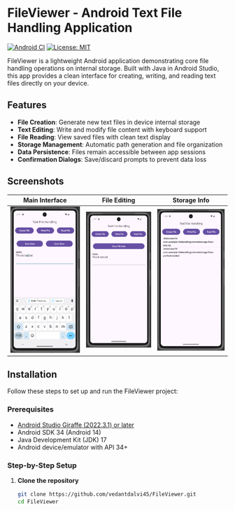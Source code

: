 # FileViewer - Android Text File Handling Application

[![Android CI](https://github.com/yourusername/FileViewer/actions/workflows/android-ci.yml/badge.svg)](https://github.com/yourusername/FileViewer/actions/workflows/android-ci.yml)
[![License: MIT](https://img.shields.io/badge/License-MIT-yellow.svg)](https://opensource.org/licenses/MIT)

FileViewer is a lightweight Android application demonstrating core file handling operations on internal storage. Built with Java in Android Studio, this app provides a clean interface for creating, writing, and reading text files directly on your device.

## Features

- **File Creation**: Generate new text files in device internal storage
- **Text Editing**: Write and modify file content with keyboard support
- **File Reading**: View saved files with clean text display
- **Storage Management**: Automatic path generation and file organization
- **Data Persistence**: Files remain accessible between app sessions
- **Confirmation Dialogs**: Save/discard prompts to prevent data loss

## Screenshots

| Main Interface | File Editing | Storage Info |
|----------------|-------------|--------------|
| <img src="screenshots/img1.png" width="300"> | <img src="screenshots/img2.png" width="300"> | <img src="screenshots/img3.png" width="300"> |


## Installation

Follow these steps to set up and run the FileViewer project:

### Prerequisites
- [Android Studio Giraffe (2022.3.1) or later](https://developer.android.com/studio)
- Android SDK 34 (Android 14)
- Java Development Kit (JDK) 17
- Android device/emulator with API 34+

### Step-by-Step Setup

1. **Clone the repository**
   ```bash
   git clone https://github.com/vedantdalvi45/FileViewer.git
   cd FileViewer
